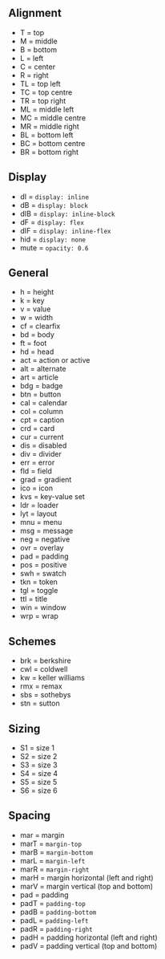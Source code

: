 ## Alignment
 -	T		= top
 -	M		= middle
 -	B		= bottom
 -	L		= left
 -	C		= center
 -	R		= right
 -	TL		= top left
 -	TC 		= top centre
 -	TR 		= top right
 -	ML		= middle left
 -	MC 		= middle centre
 -	MR 		= middle right
 -	BL		= bottom left
 -	BC		= bottom centre
 -	BR		= bottom right

## Display
 - dI       = `display: inline`
 - dB       = `display: block`
 - dIB      = `display: inline-block`
 - dF       = `display: flex`
 - dIF      = `display: inline-flex`
 - hid      = `display: none`
 - mute     = `opacity: 0.6`

## General
 -	h		= height
 -	k		= key
 -	v		= value
 -	w		= width
 -	cf		= clearfix
 -	bd		= body
 -	ft		= foot
 -	hd		= head
 -	act		= action or active
 -  alt     = alternate
 -  art     = article
 -  bdg     = badge
 -  btn     = button
 -  cal     = calendar
 -	col		= column
 -  cpt     = caption
 -  crd     = card
 -	cur		= current
 -  dis     = disabled
 -  div     = divider
 -  err     = error
 -	fld		= field
 -  grad    = gradient
 -  ico     = icon
 -  kvs     = key-value set
 -  ldr     = loader
 -	lyt		= layout
 -	mnu		= menu
 -  msg     = message
 -  neg     = negative
 -	ovr		= overlay
 -	pad		= padding
 -  pos     = positive
 -  swh     = swatch
 -	tkn		= token
 -  tgl     = toggle
 -	ttl 	= title
 -  win     = window
 -  wrp     = wrap

## Schemes
 - brk       = berkshire
 - cwl       = coldwell
 - kw        = keller williams
 - rmx       = remax
 - sbs       = sothebys
 - stn       = sutton

## Sizing
 -	S1 		= size 1
 -	S2 		= size 2
 -	S3 		= size 3
 -	S4 		= size 4
 -	S5 		= size 5
 -	S6 		= size 6

## Spacing
 - mar       = margin
 - marT      = `margin-top`
 - marB      = `margin-bottom`
 - marL      = `margin-left`
 - marR      = `margin-right`
 - marH      = margin horizontal (left and right)
 - marV      = margin vertical (top and bottom)
 - pad       = padding
 - padT      = `padding-top`
 - padB      = `padding-bottom`
 - padL      = `padding-left`
 - padR      = `padding-right`
 - padH      = padding horizontal (left and right)
 - padV      = padding vertical (top and bottom)